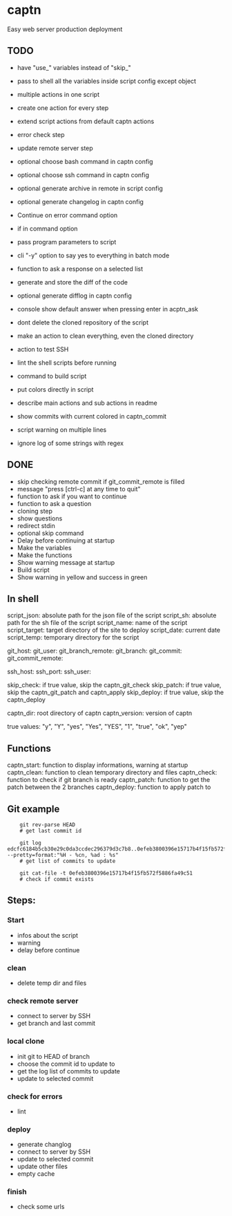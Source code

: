 # captn

Easy web server production deployment


## TODO

- have "use_" variables instead of "skip_"
- pass to shell all the variables inside script config except object
- multiple actions in one script
- create one action for every step
- extend script actions from default captn actions
- error check step
- update remote server step
- optional choose bash command in captn config
- optional choose ssh command in captn config
- optional generate archive in remote in script config
- optional generate changelog in captn config

- Continue on error command option
- if in command option
- pass program parameters to script

- cli "-y" option to say yes to everything in batch mode
- function to ask a response on a selected list
- generate and store the diff of the code
- optional generate difflog in captn config
- console show default answer when pressing enter in acptn_ask
- dont delete the cloned repository of the script
- make an action to clean everything, even the cloned directory
- action to test SSH
- lint the shell scripts before running
- command to build script
- put colors directly in script
- describe main actions and sub actions in readme
- show commits with current colored in captn_commit
- script warning on multiple lines
- ignore log of some strings with regex


## DONE

- skip checking remote commit if git_commit_remote is filled
- message "press [ctrl-c] at any time to quit"
- function to ask if you want to continue
- function to ask a question
- cloning step
- show questions
- redirect stdin
- optional skip command
- Delay before continuing at startup
- Make the variables
- Make the functions
- Show warning message at startup
- Build script
- Show warning in yellow and success in green


## In shell

script_json: absolute path for the json file of the script
script_sh: absolute path for the sh file of the script
script_name: name of the script
script_target: target directory of the site to deploy
script_date: current date
script_temp: temporary directory for the script

git_host:
git_user:
git_branch_remote:
git_branch:
git_commit:
git_commit_remote:

ssh_host:
ssh_port:
ssh_user:

skip_check: if true value, skip the captn_git_check
skip_patch: if true value, skip the captn_git_patch and captn_apply
skip_deploy: if true value, skip the captn_deploy

captn_dir: root directory of captn
captn_version: version of captn


true values: "y", "Y", "yes", "Yes", "YES", "1", "true", "ok", "yep"


## Functions

captn_start: function to display informations, warning at startup
captn_clean: function to clean temporary directory and files
captn_check: function to check if git branch is ready
captn_patch: function to get the patch between the 2 branches
captn_deploy: function to apply patch to 


## Git example

```
	git rev-parse HEAD 
	# get last commit id
	
	git log edcfc6184b5cb30e29c0da3ccdec296379d3c7b8..0efeb3800396e15717b4f15fb572f5886fa49c50  --pretty=format:"%H - %cn, %ad : %s" 
	# get list of commits to update
	
	git cat-file -t 0efeb3800396e15717b4f15fb572f5886fa49c51 
	# check if commit exists
```


## Steps:

### Start
- infos about the script
- warning
- delay before continue

### clean
- delete temp dir and files

### check remote server
- connect to server by SSH
- get branch and last commit

### local clone
- init git to HEAD of branch
- choose the commit id to update to
- get the log list of commits to update
- update to selected commit

### check for errors
- lint

### deploy
- generate changlog
- connect to server by SSH 
- update to selected commit
- update other files
- empty cache

### finish
- check some urls

